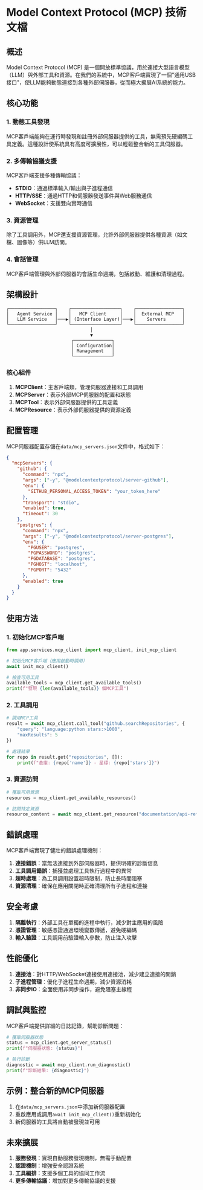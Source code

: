 # Model Context Protocol (MCP) 技術文檔

## 概述

Model Context Protocol (MCP) 是一個開放標準協議，用於連接大型語言模型（LLM）與外部工具和資源。在我們的系統中，MCP客戶端實現了一個"通用USB接口"，使LLM能夠動態連接到各種外部伺服器，從而極大擴展AI系統的能力。

## 核心功能

### 1. 動態工具發現

MCP客戶端能夠在運行時發現和註冊外部伺服器提供的工具，無需預先硬編碼工具定義。這種設計使系統具有高度可擴展性，可以輕鬆整合新的工具伺服器。

### 2. 多傳輸協議支援

MCP客戶端支援多種傳輸協議：

- **STDIO**：通過標準輸入/輸出與子進程通信
- **HTTP/SSE**：通過HTTP和伺服器發送事件與Web服務通信
- **WebSocket**：支援雙向實時通信

### 3. 資源管理

除了工具調用外，MCP還支援資源管理，允許外部伺服器提供各種資源（如文檔、圖像等）供LLM訪問。

### 4. 會話管理

MCP客戶端管理與外部伺服器的會話生命週期，包括啟動、維護和清理過程。

## 架構設計

```
┌─────────────────┐    ┌──────────────────┐    ┌─────────────────┐
│   Agent Service │    │   MCP Client     │    │  External MCP   │
│   LLM Service   │───▶│ (Interface Layer)│───▶│    Servers      │
└─────────────────┘    └──────────────────┘    └─────────────────┘
                               │
                               ▼
                        ┌──────────────┐
                        │ Configuration│
                        │ Management   │
                        └──────────────┘
```

### 核心組件

1. **MCPClient**：主客戶端類，管理伺服器連接和工具調用
2. **MCPServer**：表示外部MCP伺服器的配置和狀態
3. **MCPTool**：表示外部伺服器提供的工具定義
4. **MCPResource**：表示外部伺服器提供的資源定義

## 配置管理

MCP伺服器配置存儲在`data/mcp_servers.json`文件中，格式如下：

```json
{
  "mcpServers": {
    "github": {
      "command": "npx",
      "args": ["-y", "@modelcontextprotocol/server-github"],
      "env": {
        "GITHUB_PERSONAL_ACCESS_TOKEN": "your_token_here"
      },
      "transport": "stdio",
      "enabled": true,
      "timeout": 30
    },
    "postgres": {
      "command": "npx",
      "args": ["-y", "@modelcontextprotocol/server-postgres"],
      "env": {
        "PGUSER": "postgres",
        "PGPASSWORD": "postgres",
        "PGDATABASE": "postgres",
        "PGHOST": "localhost",
        "PGPORT": "5432"
      },
      "enabled": true
    }
  }
}
```

## 使用方法

### 1. 初始化MCP客戶端

```python
from app.services.mcp_client import mcp_client, init_mcp_client

# 初始化MCP客戶端（應用啟動時調用）
await init_mcp_client()

# 檢查可用工具
available_tools = mcp_client.get_available_tools()
print(f"發現 {len(available_tools)} 個MCP工具")
```

### 2. 工具調用

```python
# 調用MCP工具
result = await mcp_client.call_tool("github.searchRepositories", {
    "query": "language:python stars:>1000",
    "maxResults": 5
})

# 處理結果
for repo in result.get("repositories", []):
    print(f"倉庫: {repo['name']} - 星標: {repo['stars']}")
```

### 3. 資源訪問

```python
# 獲取可用資源
resources = mcp_client.get_available_resources()

# 訪問特定資源
resource_content = await mcp_client.get_resource("documentation/api-reference")
```

## 錯誤處理

MCP客戶端實現了健壯的錯誤處理機制：

1. **連接錯誤**：當無法連接到外部伺服器時，提供明確的診斷信息
2. **工具調用錯誤**：捕獲並處理工具執行過程中的異常
3. **超時處理**：為工具調用設置超時限制，防止長時間阻塞
4. **資源清理**：確保在應用關閉時正確清理所有子進程和連接

## 安全考慮

1. **隔離執行**：外部工具在單獨的進程中執行，減少對主應用的風險
2. **憑證管理**：敏感憑證通過環境變數傳遞，避免硬編碼
3. **輸入驗證**：工具調用前驗證輸入參數，防止注入攻擊

## 性能優化

1. **連接池**：對HTTP/WebSocket連接使用連接池，減少建立連接的開銷
2. **子進程管理**：優化子進程生命週期，減少資源消耗
3. **非同步IO**：全面使用非同步操作，避免阻塞主線程

## 調試與監控

MCP客戶端提供詳細的日誌記錄，幫助診斷問題：

```python
# 獲取伺服器狀態
status = mcp_client.get_server_status()
print(f"伺服器狀態: {status}")

# 執行診斷
diagnostic = await mcp_client.run_diagnostic()
print(f"診斷結果: {diagnostic}")
```

## 示例：整合新的MCP伺服器

1. 在`data/mcp_servers.json`中添加新伺服器配置
2. 重啟應用或調用`await init_mcp_client()`重新初始化
3. 新伺服器的工具將自動被發現並可用

## 未來擴展

1. **服務發現**：實現自動服務發現機制，無需手動配置
2. **認證機制**：增強安全認證系統
3. **工具編排**：支援多個工具的協同工作流
4. **更多傳輸協議**：增加對更多傳輸協議的支援
